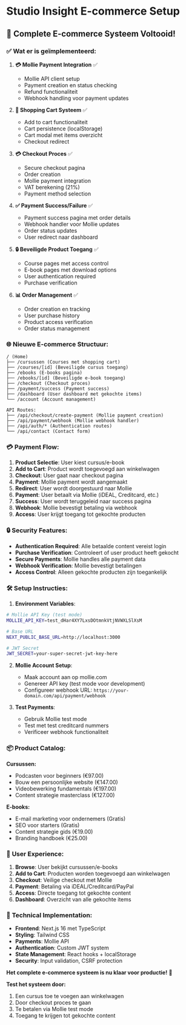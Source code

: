 # Studio Insight E-commerce Setup

## 🚀 **Complete E-commerce Systeem Voltooid!**

### ✅ **Wat er is geïmplementeerd:**

1. **💳 Mollie Payment Integration** ✅
   - Mollie API client setup
   - Payment creation en status checking
   - Refund functionaliteit
   - Webhook handling voor payment updates

2. **🛒 Shopping Cart Systeem** ✅
   - Add to cart functionaliteit
   - Cart persistence (localStorage)
   - Cart modal met items overzicht
   - Checkout redirect

3. **💳 Checkout Proces** ✅
   - Secure checkout pagina
   - Order creation
   - Mollie payment integration
   - VAT berekening (21%)
   - Payment method selection

4. **✅ Payment Success/Failure** ✅
   - Payment success pagina met order details
   - Webhook handler voor Mollie updates
   - Order status updates
   - User redirect naar dashboard

5. **🔒 Beveiligde Product Toegang** ✅
   - Course pages met access control
   - E-book pages met download options
   - User authentication required
   - Purchase verification

6. **📊 Order Management** ✅
   - Order creation en tracking
   - User purchase history
   - Product access verification
   - Order status management

### 🌐 **Nieuwe E-commerce Structuur:**

```
/ (Home)
├── /cursussen (Courses met shopping cart)
├── /courses/[id] (Beveiligde cursus toegang)
├── /ebooks (E-books pagina)
├── /ebooks/[id] (Beveiligde e-book toegang)
├── /checkout (Checkout proces)
├── /payment/success (Payment success)
├── /dashboard (User dashboard met gekochte items)
└── /account (Account management)

API Routes:
├── /api/checkout/create-payment (Mollie payment creation)
├── /api/payment/webhook (Mollie webhook handler)
├── /api/auth/* (Authentication routes)
└── /api/contact (Contact form)
```

### 💳 **Payment Flow:**

1. **Product Selectie**: User kiest cursus/e-book
2. **Add to Cart**: Product wordt toegevoegd aan winkelwagen
3. **Checkout**: User gaat naar checkout pagina
4. **Payment**: Mollie payment wordt aangemaakt
5. **Redirect**: User wordt doorgestuurd naar Mollie
6. **Payment**: User betaalt via Mollie (iDEAL, Creditcard, etc.)
7. **Success**: User wordt teruggeleid naar success pagina
8. **Webhook**: Mollie bevestigt betaling via webhook
9. **Access**: User krijgt toegang tot gekochte producten

### 🔒 **Security Features:**

- **Authentication Required**: Alle betaalde content vereist login
- **Purchase Verification**: Controleert of user product heeft gekocht
- **Secure Payments**: Mollie handles alle payment data
- **Webhook Verification**: Mollie bevestigt betalingen
- **Access Control**: Alleen gekochte producten zijn toegankelijk

### 🛠️ **Setup Instructies:**

1. **Environment Variables**:
```bash
# Mollie API Key (test mode)
MOLLIE_API_KEY=test_dHar4XY7LxsDOtmnkVtjNVWXLSlXsM

# Base URL
NEXT_PUBLIC_BASE_URL=http://localhost:3000

# JWT Secret
JWT_SECRET=your-super-secret-jwt-key-here
```

2. **Mollie Account Setup**:
   - Maak account aan op mollie.com
   - Genereer API key (test mode voor development)
   - Configureer webhook URL: `https://your-domain.com/api/payment/webhook`

3. **Test Payments**:
   - Gebruik Mollie test mode
   - Test met test creditcard nummers
   - Verificeer webhook functionaliteit

### 📦 **Product Catalog:**

**Cursussen:**
- Podcasten voor beginners (€97.00)
- Bouw een persoonlijke website (€147.00)
- Videobewerking fundamentals (€197.00)
- Content strategie masterclass (€127.00)

**E-books:**
- E-mail marketing voor ondernemers (Gratis)
- SEO voor starters (Gratis)
- Content strategie gids (€19.00)
- Branding handboek (€25.00)

### 🎯 **User Experience:**

1. **Browse**: User bekijkt cursussen/e-books
2. **Add to Cart**: Producten worden toegevoegd aan winkelwagen
3. **Checkout**: Veilige checkout met Mollie
4. **Payment**: Betaling via iDEAL/Creditcard/PayPal
5. **Access**: Directe toegang tot gekochte content
6. **Dashboard**: Overzicht van alle gekochte items

### 🔧 **Technical Implementation:**

- **Frontend**: Next.js 16 met TypeScript
- **Styling**: Tailwind CSS
- **Payments**: Mollie API
- **Authentication**: Custom JWT system
- **State Management**: React hooks + localStorage
- **Security**: Input validation, CSRF protection

**Het complete e-commerce systeem is nu klaar voor productie!** 🚀

**Test het systeem door:**
1. Een cursus toe te voegen aan winkelwagen
2. Door checkout proces te gaan
3. Te betalen via Mollie test mode
4. Toegang te krijgen tot gekochte content



